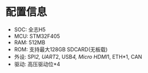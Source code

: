 # 配置信息

* SOC: 全志H5
* MCU: STM32F405
* RAM: 512MB
* ROM: 支持最大128GB SDCARD(无板载)
* 外设: SPI*2, UART*2, USB*4, Micro HDMI*1, ETH*1, CAN
* 驱动: 高压驱动位*4

